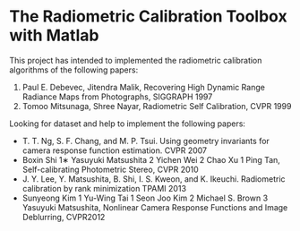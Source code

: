 # The Radiometric Calibration Toolbox with Matlab
This project has intended to implemented the radiometric calibration algorithms of the following papers:
1. Paul E. Debevec, Jitendra Malik, Recovering High Dynamic Range Radiance Maps from Photographs, SIGGRAPH 1997
2. Tomoo Mitsunaga, Shree Nayar, Radiometric Self Calibration, CVPR 1999

Looking for dataset and help to implement the following papers:

* T. T. Ng, S. F. Chang, and M. P. Tsui. Using geometry invariants for camera response function estimation. CVPR 2007
* Boxin Shi 1∗ Yasuyuki Matsushita 2 Yichen Wei 2 Chao Xu 1 Ping Tan, Self-calibrating Photometric Stereo, CVPR 2010
* J. Y. Lee, Y. Matsushita, B. Shi, I. S. Kweon, and K. Ikeuchi. Radiometric calibration by rank minimization TPAMI 2013
* Sunyeong Kim 1 Yu-Wing Tai 1 Seon Joo Kim 2 Michael S. Brown 3 Yasuyuki Matsushita, Nonlinear Camera Response Functions and Image Deblurring, CVPR2012
